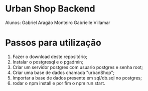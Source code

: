 # Urban Shop Backend

Alunos:
Gabriel Aragão Monteiro
Gabrielle Villamar

# Passos para utilização 

1. Fazer o download deste repositório;
2. Instalar o postgresql e o pgadmin;
3. Criar um servidor postgres com usuario postgres e senha root; 
4. Criar uma base de dados chamada "urbanShop"; 
4. Importar a base de dados presente em sql/db.sql no postgres;
5. rodar o npm install e por fim o npm run start.
